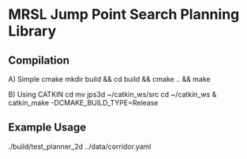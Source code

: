 # MRSL Jump Point Search Planning Library

## Compilation

A) Simple cmake
mkdir build && cd build && cmake .. && make


B) Using CATKIN
cd mv jps3d ~/catkin_ws/src
cd ~/catkin_ws & catkin_make -DCMAKE_BUILD_TYPE=Release

## Example Usage
./build/test_planner_2d ../data/corridor.yaml

